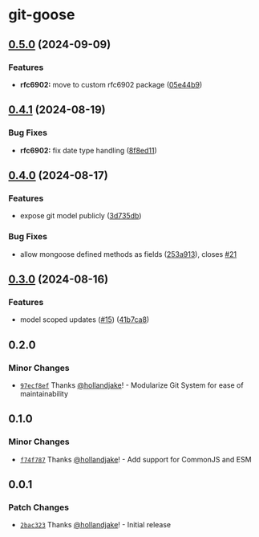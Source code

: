# git-goose

## [0.5.0](https://github.com/hollandjake/git-goose/compare/v0.4.1...v0.5.0) (2024-09-09)


### Features

* **rfc6902:** move to custom rfc6902 package ([05e44b9](https://github.com/hollandjake/git-goose/commit/05e44b98316faa6bfdf67c68bb63203ff082f60f))

## [0.4.1](https://github.com/hollandjake/git-goose/compare/v0.4.0...v0.4.1) (2024-08-19)


### Bug Fixes

* **rfc6902:** fix date type handling ([8f8ed11](https://github.com/hollandjake/git-goose/commit/8f8ed1163d31ed00c8e9dae719aa5d1d36287a0a))

## [0.4.0](https://github.com/hollandjake/git-goose/compare/v0.3.0...v0.4.0) (2024-08-17)


### Features

* expose git model publicly ([3d735db](https://github.com/hollandjake/git-goose/commit/3d735dbcebd46c25c3874f9a077cf240e73af664))


### Bug Fixes

* allow mongoose defined methods as fields ([253a913](https://github.com/hollandjake/git-goose/commit/253a91396891d6710942c9ec6f329b031af54942)), closes [#21](https://github.com/hollandjake/git-goose/issues/21)

## [0.3.0](https://github.com/hollandjake/git-goose/compare/v0.2.0...v0.3.0) (2024-08-16)


### Features

* model scoped updates ([#15](https://github.com/hollandjake/git-goose/issues/15)) ([41b7ca8](https://github.com/hollandjake/git-goose/commit/41b7ca863e19fe3a885babaaf30ca244d508f361))

## 0.2.0

### Minor Changes

- [`97ecf8ef`](https://github.com/hollandjake/git-goose/commit/97ecf8ef26e9c2e2991fd761689f6a084d246ffe) Thanks [@hollandjake](https://github.com/hollandjake)! - Modularize Git System for ease of maintainability

## 0.1.0

### Minor Changes

- [`f74f787`](https://github.com/hollandjake/git-goose/commit/f74f787a8606e54d04c91f1514b1b4fa6e1324f3) Thanks [@hollandjake](https://github.com/hollandjake)! - Add support for CommonJS and ESM

## 0.0.1

### Patch Changes

- [`2bac323`](https://github.com/hollandjake/git-goose/commit/2bac323186bdd174e5bccb803afb92f1bf6fb4dc) Thanks [@hollandjake](https://github.com/hollandjake)! - Initial release
